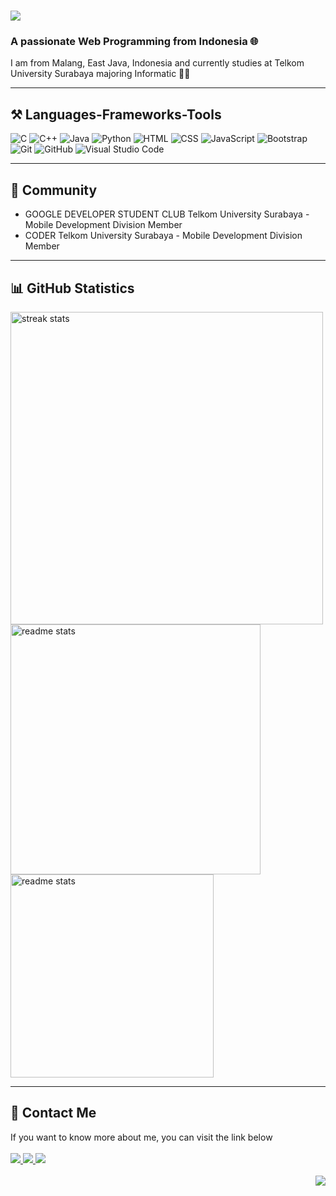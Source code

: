 <h1 align="left">
    <img src="https://readme-typing-svg.herokuapp.com/?font=Righteous&size=35&color=F7AA00&center=false&vCenter=true&width=800&height=70&duration=4000&pause=500&lines=⚡+Welcome+to+My+GitHub+Profile+⚡;+Hi+There!+👋+%2C+I+am+Okky+Rangga+Pratama+😁;"/>
</h1>

<h3 align="left">A passionate Web Programming from Indonesia 🌐</h3>
    <div align="left">  
        I am from Malang, East Java, Indonesia and currently studies at Telkom University Surabaya majoring Informatic 🧑‍💻
    </div>

<hr/>
 
<h2 align="left">⚒️ Languages-Frameworks-Tools</h2>

![C](https://img.shields.io/badge/C-555555.svg?&style=flat&logo=c&logoColor=white)
![C++](https://img.shields.io/badge/C++-00599C.svg?&style=flat&logo=c%2B%2B&logoColor=white)
![Java](https://img.shields.io/badge/Java-007396.svg?&style=flat&logo=java&logoColor=white)
![Python](https://img.shields.io/badge/Python-3776AB.svg?&style=flat&logo=python&logoColor=white)
![HTML](https://img.shields.io/badge/HTML-E34F26.svg?&style=flat&logo=html5&logoColor=white)
![CSS](https://img.shields.io/badge/CSS-1572B6.svg?&style=flat&logo=css3&logoColor=white)
![JavaScript](https://img.shields.io/badge/JavaScript-F7DF1E.svg?&style=flat&logo=javascript&logoColor=white)
![Bootstrap](https://img.shields.io/badge/Bootstrap-563D7C.svg?&style=flat&logo=bootstrap&logoColor=white)
![Git](https://img.shields.io/badge/Git-F05032.svg?&style=flat&logo=git&logoColor=white)
![GitHub](https://img.shields.io/badge/GitHub-181717.svg?&style=flat&logo=github&logoColor=white)
![Visual Studio Code](https://img.shields.io/badge/VS%20Code-007ACC.svg?&style=flat&logo=visual-studio-code&logoColor=white)

<hr/>

<h2 align="left">👥 Community</h2>

- GOOGLE DEVELOPER STUDENT CLUB Telkom University Surabaya - Mobile Development Division Member
- CODER Telkom University Surabaya - Mobile Development Division Member

<hr/>

<h2 align="left">📊 GitHub Statistics</h2>
    <div align=left>
      <img width=500 src="https://github-readme-streak-stats.herokuapp.com/?user=ikoyozu11&count_private=true&theme=gruvbox&hide_border=true" alt="streak stats"/>
      <br/>
      <img width=400 src="https://github-readme-stats.vercel.app/api?username=ikoyozu11&hide_title=true&hide_border=true&show_icons=true&include_all_commits=true&count_private=true&line_height=21&theme=gruvbox" alt="readme stats" />
      <img width=325 src="https://github-readme-stats.vercel.app/api/top-langs/?username=ikoyozu11&hide_title=true&hide_border=true&layout=compact&theme=gruvbox" alt="readme stats" />
    </div>

<hr/>

<h2 align="left">📱 Contact Me</h2>
    <div align="left"> 
        If you want to know more about me, you can visit the link below
    </div>
<br/>
    <div align="left"> 
        <a href="mailto:ikoyozu@gmail.com">
          <img src="https://img.shields.io/badge/Gmail-333333?style=for-the-badge&logo=gmail&logoColor=red" />
        </a>
        <a href="https://www.instagram.com/okkypratamaaa_/" target="_blank">
          <img src="https://img.shields.io/badge/Instagram-E4405F?style=for-the-badge&logo=instagram&logoColor=white" target="_blank" />
        </a>
        <a href="https://linkedin.com/in/okky-rangga-pratama-10a11429a" target="_blank">
          <img src="https://img.shields.io/badge/LinkedIn-0077B5?style=for-the-badge&logo=linkedin&logoColor=white" target="_blank" />
        </a>
    </div>

<br/>
<img align="right" src="https://komarev.com/ghpvc/?username=ikoyozu11&style=plastic&label=Views">
